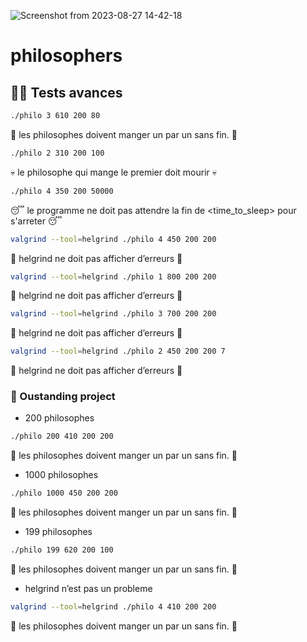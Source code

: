 
![Screenshot from 2023-08-27 14-42-18](https://github.com/pcheron-root/philosophers/assets/126467996/ba4d19a7-c00e-4d9a-9640-a8a1996c413f)

# philosophers

## 🧙‍♂️ Tests avances

```bash
./philo 3 610 200 80
```

🍝 les philosophes doivent manger un par un sans fin. 🍝

```bash
./philo 2 310 200 100
```

💀 le philosophe qui mange le premier doit mourir 💀

```bash
./philo 4 350 200 50000
```

😴 le programme ne doit pas attendre la fin de <time_to_sleep> pour s'arreter 😴

```bash
valgrind --tool=helgrind ./philo 4 450 200 200
```


👹 helgrind ne doit pas afficher d’erreurs 👹

```bash
valgrind --tool=helgrind ./philo 1 800 200 200
```

👹 helgrind ne doit pas afficher d’erreurs 👹

```bash
valgrind --tool=helgrind ./philo 3 700 200 200
```

👹 helgrind ne doit pas afficher d’erreurs 👹

```bash
valgrind --tool=helgrind ./philo 2 450 200 200 7
```

👹 helgrind ne doit pas afficher d’erreurs 👹

### 🤩 Oustanding project

- 200 philosophes

```bash
./philo 200 410 200 200
```

🍝 les philosophes doivent manger un par un sans fin. 🍝

- 1000 philosophes

```bash
./philo 1000 450 200 200
```

🍝 les philosophes doivent manger un par un sans fin. 🍝

- 199 philosophes

```bash
./philo 199 620 200 100
```

🍝 les philosophes doivent manger un par un sans fin. 🍝

- helgrind n’est pas un probleme

```bash
valgrind --tool=helgrind ./philo 4 410 200 200
```

🍝 les philosophes doivent manger un par un sans fin. 🍝
